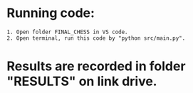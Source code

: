 # Running code:
    1. Open folder FINAL_CHESS in VS code.
    2. Open terminal, run this code by "python src/main.py".

# Results are recorded in folder "RESULTS" on link drive.
    
